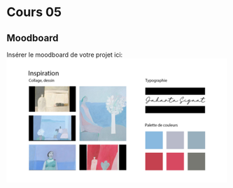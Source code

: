 # Cours 05
## Moodboard

Insérer le moodboard de votre projet ici: 
![image](/image/Template_Moodboard-%20Tatimex.jpg)
